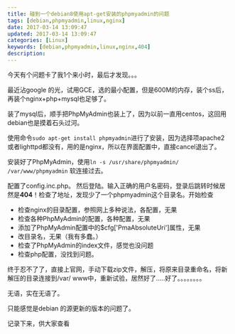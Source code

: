 ```yaml
---
title: 碰到一个debian8使用apt-get安装的phpmyadmin的问题
tags: [debian,phpmyadmin,linux,nginx]
date: 2017-03-14 13:09:47
updated: 2017-03-14 13:09:47
categories: [Linux]
keywords: [debian,phpmyadmin,linux,nginx,404]
description:
---
```


今天有个问题卡了我1个来小时，最后才发现。。。

最近沾google 的光，试用GCE，选的最小配置，但是600M的内存，装个ss后，再装个nginx+php+mysql也足够了。

装了mysql后，顺手把PhpMyAdmin也装上了，因为以前一直用centos，这回用debian也是摸着石头过河。

使用命令`sudo apt-get install phpmyadmin`进行了安装，因为选择项apache2 或者lighttpd都没有，用的是nginx，所以在界面配置中，直接cancel退出了。

安装好了PhpMyAdmin，使用`ln -s /usr/share/phpmyadmin/ /var/www/phpmyadmin` 软连接过去。

配置了config.inc.php。 然后登陆。输入正确的用户名密码，登录后跳转时候居然是**404**！检查了地址，发现少了一个phpmyadmin这个目录名。开始检查

* 检查nginx的目录配置，参照网上多种说法，各配置，无果
* 检查各种PhpMyAdmin的配置，各种配置，无果
* 添加了PhpMyAdmin配置中的$cfg['PmaAbsoluteUri']属性，无果
* 改目录名，无果（我有多蠢。）
* 检查了PhpMyAdmin的index文件，感觉也没问题
* 检查php配置，没找到问题。


终于忍不了了，直接上官网，手动下载zip文件，解压，将原来目录重命名，将新解压的目录连接到/var/  www中，重新试验，居然好了.....好了。。。。。。。。

无语，实在无语了。

只能感觉是debian 的源更新的版本的问题了。

记录下来，供大家查看

